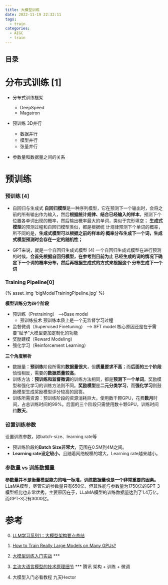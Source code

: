 ```yaml
---
title: 大模型训练
date: 2022-11-19 22:32:11
tags:
  - train
categories:
  - AIGC  
  - train
---
```


<p></p>
<!-- more -->

## 目录
<!-- toc -->

# 分布式训练 [1]

 + 分布式训练框架
    + DeepSpeed
    + Magatron

+ 预训练 3D并行
   + 数据并行
   + 模型并行
   + 张量并行
   
+ 参数量和数据量之间的关系  


# 预训练

###  预训练 [4]
  + ⾃回归与⽣成式
    **⾃回归模型**是⼀种序列模型，它在预测下⼀个输出时，会将之前的所有输出作为输⼊，然后**根据统计规律、结合已经输⼊的样本**，预测下个位置各单词出现的概率，然后输出概率最⼤的单词，类似于完形填空；
    **⽣成式模型**的预测过程和⾃回归模型类似，都是根据统
    计规律预测下个单词的概率，所不同的是，**⽣成式模型可以根据之前的样本的
    概率分布⽣成下⼀个词，⽣成式模型预测时会存在⼀定的随机性；**
    
  + GPT来说，就是⼀个⾃回归⽣成式模型 [4]
    ⼀个⾃回归⽣成式模型在进⾏预测的时候，**会⾸先根据⾃回归模型，在参考到⽬前为⽌
    已经⽣成的词的情况下确定下⼀个词的概率分布，然后再根据⽣成式的⽅式来根据这个
    分布⽣成下⼀个词**


### Training Pipeline[0]
{% asset_img 'bigModelTrainingPipeline.jpg' %}

**模型训练分为四个阶段**
+ 预训练（Pretraining） -->Base model  
  + 预训练技术
    预训练本质上是⼀个⽆监督学习过程    
+ 监督微调（Supervised Finetuning） --> SFT model 
  核⼼原因还是在于需要“赋予”⼤模型更加定制化的功能
+ 奖励建模（Reward Modeling）
+ 强化学习（Reinforcement Learning）

**三个角度解析**
+ 数据量：**预训练**阶段所需的**数据量很大**，但**质量要求不高**；而**后面的三个阶段**恰恰相反，需要的**数据质量较高**。
+ 训练方法：**预训练和监督微调**的训练方法相同，都是**预测下一个单词**。奖励模型和强化学习的训练方法则不同。**奖励模型**是**二元分类学习**，而**强化学习**则鼓励模型生成奖励模型评分较高的回答。
+ 训练所需资源：预训练阶段的资源消耗巨大，使用数千颗GPU，花费**数月**时间，占总训练时间的99%。后面的三个阶段只需使用数十颗GPU，训练时间约**数天**。

### 设置训练参数
设置训练参数，如batch-size、learning rate等
+ 预训练阶段的**Batch Size非常大**，范围在0.5M到4M之间。
+ **Learning rate设定较小**，且随着网络规模的增大，Learning rate越来越小。

###  参数量 vs 训练数据量
**参数量并不是衡量模型能力的唯一标准，训练数据量也是一个非常重要的因素。** 
LLaMA模型，尽管它的参数量只有650亿，但其性能与参数量为1750亿的GPT-3模型相比也非常优秀。主要原因在于，LLaMA模型的训练数据量达到了1.4万亿，而GPT-3只有3000亿。

# 参考
0. [LLM学习系列1：大模型架构要点总结](https://zhuanlan.zhihu.com/p/648050614)

1. [How to Train Really Large Models on Many GPUs? ](https://lilianweng.github.io/posts/2021-09-25-train-large/)

2. [大模型训练入门实战](https://techdiylife.github.io/big-model-training/deepspeed/LLM-state-of-GPT.html)  *** 

3. [主流大语言模型的技术原理细节](https://cloud.tencent.com/developer/article/2328541) *** 腾讯     架构 + 训练 + 微调

4. 大模型入门必看教程  九天Hector
